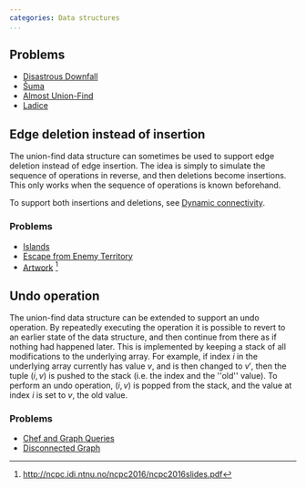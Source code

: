 ```yaml
---
categories: Data structures
...
```


## Problems
* [Disastrous Downfall](https://open.kattis.com/problems/downfall)
* [Šuma](https://open.kattis.com/problems/suma)
* [Almost Union-Find](https://open.kattis.com/problems/almostunionfind)
* [Ladice](https://open.kattis.com/problems/ladice)

## Edge deletion instead of insertion
The union-find data structure can sometimes be used to support edge deletion instead of edge insertion. The idea is simply to simulate the sequence of operations in reverse, and then deletions become insertions. This only works when the sequence of operations is known beforehand.

To support both insertions and deletions, see [Dynamic connectivity]().

### Problems
* [Islands](https://icpcarchive.ecs.baylor.edu/index.php?option=com_onlinejudge&Itemid=8&category=360&page=show_problem&problem=2628)
* [Escape from Enemy Territory](http://2007.nwerc.eu/problems/nwerc07-problemset.pdf)
* [Artwork](https://open.kattis.com/problems/artwork) [^1]

## Undo operation
The union-find data structure can be extended to support an undo operation. By repeatedly executing the operation it is possible to revert to an earlier state of the data structure, and then continue from there as if nothing had happened later. This is implemented by keeping a stack of all modifications to the underlying array. For example, if index $i$ in the underlying array currently has value $v$, and is then changed to $v'$, then the tuple $(i,v)$ is pushed to the stack (i.e. the index and the ''old'' value). To perform an undo operation, $(i,v)$ is popped from the stack, and the value at index $i$ is set to $v$, the old value.

### Problems
* [Chef and Graph Queries](https://www.codechef.com/MARCH14/problems/GERALD07)
* [Disconnected Graph](http://codeforces.com/gym/100551/problem/E)

[^1]: <http://ncpc.idi.ntnu.no/ncpc2016/ncpc2016slides.pdf>
